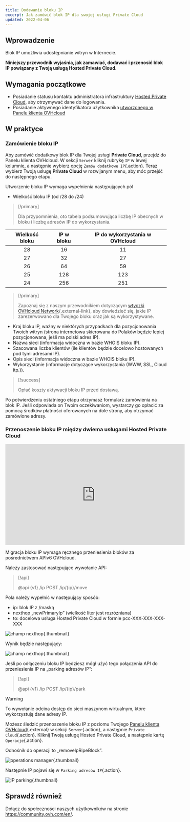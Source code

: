 ```yaml
---
title: Dodawanie bloku IP
excerpt: Jak zamówić blok IP dla swojej usługi Private Cloud
updated: 2022-04-06
---
```


## Wprowadzenie

Blok IP umożliwia udostępnianie witryn w Internecie. 

**Niniejszy przewodnik wyjaśnia, jak zamawiać, dodawać i przenosić blok IP powiązany z Twoją usługą Hosted Private Cloud.**

## Wymagania początkowe

- Posiadanie statusu kontaktu administratora infrastruktury [Hosted Private Cloud](https://www.ovhcloud.com/pl/enterprise/products/hosted-private-cloud/), aby otrzymywać dane do logowania.
- Posiadanie aktywnego identyfikatora użytkownika [utworzonego w Panelu klienta OVHcloud](/links/manager)

## W praktyce

### Zamówienie bloku IP

Aby zamówić dodatkowy blok IP dla Twojej usługi **Private Cloud**, przejdź do Panelu klienta OVHcloud. W sekcji `Serwer` kliknij rubrykę `IP` w lewej kolumnie, a następnie wybierz opcję `Zamów dodatkowe IP`{.action}. Teraz wybierz Twoją usługę **Private Cloud** w rozwijanym menu, aby móc przejść do następnego etapu.

Utworzenie bloku IP wymaga wypełnienia następujących pól

- Wielkość bloku IP (od /28 do /24)

> [!primary]
>
> Dla przypomnienia, oto tabela podsumowująca liczbę IP obecnych w bloku i liczbę adresów IP do wykorzystania.
> 

|Wielkość bloku|IP w bloku|IP do wykorzystania w OVHcloud|
|:---:|:---:|:---:|
|28|16|11|
|27|32|27|
|26|64|59|
|25|128|123|
|24|256|251|

> [!primary]
>
> Zapoznaj się z naszym przewodnikiem dotyczącym [wtyczki OVHcloud Network](/pages/hosted_private_cloud/hosted_private_cloud_powered_by_vmware/plugin_ovh_network){.external-link}, aby dowiedzieć się, jakie IP zarezerwowano dla Twojego bloku oraz jak są wykorzystywane.
>

- Kraj bloku IP, ważny w niektórych przypadkach dla pozycjonowania Twoich witryn (strona internetowa skierowana do Polaków będzie lepiej pozycjonowana, jeśli ma polski adres IP).
- Nazwa sieci (informacja widoczna w bazie WHOIS bloku IP).
- Szacowana liczba klientów (ile klientów będzie docelowo hostowanych pod tymi adresami IP).
- Opis sieci (informacja widoczna w bazie WHOIS bloku IP).
- Wykorzystanie (informacje dotyczące wykorzystania (WWW, SSL, Cloud itp.)).

> [!success]
>
> Opłać koszty aktywacji bloku IP przed dostawą.
>

Po potwierdzeniu ostatniego etapu otrzymasz formularz zamówienia na blok IP. Jeśli odpowiada on Twoim oczekiwaniom, wystarczy go opłacić za pomocą środków płatności oferowanych na dole strony, aby otrzymać zamówione adresy.

### Przenoszenie bloku IP między dwiema usługami Hosted Private Cloud

<iframe class="video" width="560" height="315" src="https://www.youtube-nocookie.com/embed/Gemao3Fd7rI" frameborder="0" allow="accelerometer; autoplay; clipboard-write; encrypted-media; gyroscope; picture-in-picture" allowfullscreen></iframe>

Migracja bloku IP wymaga ręcznego przeniesienia bloków za pośrednictwem APIv6 OVHcloud.

Należy zastosować następujące wywołanie API:

> [!api]
>
> @api {v1} /ip POST /ip/{ip}/move
> 

Pola należy wypełnić w następujący sposób:

- ip: blok IP z /maską
- nexthop „newPrimaryIp” (wielkość liter jest rozróżniana)
- to: docelowa usługa Hosted Private Cloud w formie pcc-XXX-XXX-XXX-XXX

![champ nexthop](images/move-api.png){.thumbnail}

Wynik będzie następujący:

![champ nexthop](images/api-result.png){.thumbnail}

Jeśli po odłączeniu bloku IP będziesz mógł użyć tego połączenia API do przeniesienia IP na „parking adresów IP”:

> [!api]
>
> @api {v1} /ip POST /ip/{ip}/park
> 

> [!warning]
>
> To wywołanie odcina dostęp do sieci maszynom wirtualnym, które wykorzystują dane adresy IP.
>

Możesz śledzić przenoszenie bloku IP z poziomu Twojego [Panelu klienta OVHcloud](/links/manager){.external} w sekcji `Serwer`{.action}, a następnie `Private Cloud`{.action}. Kliknij Twoją usługę Hosted Private Cloud, a następnie kartę `Operacje`{.action}.

Odnośnik do operacji to „removeIpRipeBlock”.

![operations manager](images/operations.png){.thumbnail}

Następnie IP pojawi się w `Parking adresów IP`{.action}.

![IP parking](images/ip-parking.png){.thumbnail}

## Sprawdź również

Dołącz do społeczności naszych użytkowników na stronie <https://community.ovh.com/en/>.
